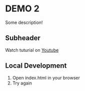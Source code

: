 # DEMO 2

Some description!

## Subheader

Watch tuturial on [Youtube]("https://www.youtube.com/watch?app=desktop&v=RGOj5yH7evk")

## Local Development

1. Open index.html in your browser
2. Try again